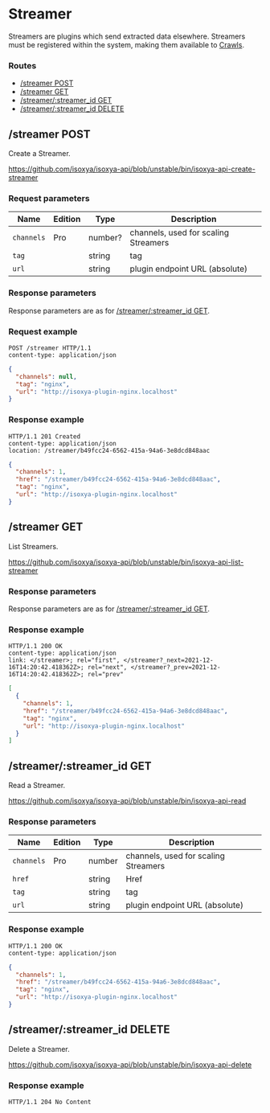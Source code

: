 # Streamer

Streamers are plugins which send extracted data elsewhere. Streamers must be registered within the system, making them available to [Crawls](Crawl.md).

### Routes

- [/streamer POST](#streamer-post)
- [/streamer GET](#streamer-get)
- [/streamer/:streamer_id GET](#streamerstreamer_id-get)
- [/streamer/:streamer_id DELETE](#streamerstreamer_id-delete)


## /streamer POST

Create a Streamer.

https://github.com/isoxya/isoxya-api/blob/unstable/bin/isoxya-api-create-streamer  

### Request parameters

| Name       | Edition | Type    | Description                          |
|------------|---------|---------|--------------------------------------|
| `channels` | Pro     | number? | channels, used for scaling Streamers |
| `tag`      |         | string  | tag                                  |
| `url`      |         | string  | plugin endpoint URL (absolute)       |

### Response parameters

Response parameters are as for [/streamer/:streamer_id GET](#streamerstreamer_id-get).

### Request example

```http
POST /streamer HTTP/1.1
content-type: application/json
```

```json
{
  "channels": null,
  "tag": "nginx",
  "url": "http://isoxya-plugin-nginx.localhost"
}
```

### Response example

```http
HTTP/1.1 201 Created
content-type: application/json
location: /streamer/b49fcc24-6562-415a-94a6-3e8dcd848aac
```

```json
{
  "channels": 1,
  "href": "/streamer/b49fcc24-6562-415a-94a6-3e8dcd848aac",
  "tag": "nginx",
  "url": "http://isoxya-plugin-nginx.localhost"
}
```


## /streamer GET

List Streamers.

https://github.com/isoxya/isoxya-api/blob/unstable/bin/isoxya-api-list-streamer  

### Response parameters

Response parameters are as for [/streamer/:streamer_id GET](#streamerstreamer_id-get).

### Response example

```http
HTTP/1.1 200 OK
content-type: application/json
link: </streamer>; rel="first", </streamer?_next=2021-12-16T14:20:42.418362Z>; rel="next", </streamer?_prev=2021-12-16T14:20:42.418362Z>; rel="prev"
```

```json
[
  {
    "channels": 1,
    "href": "/streamer/b49fcc24-6562-415a-94a6-3e8dcd848aac",
    "tag": "nginx",
    "url": "http://isoxya-plugin-nginx.localhost"
  }
]
```


## /streamer/:streamer_id GET

Read a Streamer.

https://github.com/isoxya/isoxya-api/blob/unstable/bin/isoxya-api-read  

### Response parameters

| Name       | Edition | Type   | Description                          |
|------------|---------|--------|--------------------------------------|
| `channels` | Pro     | number | channels, used for scaling Streamers |
| `href`     |         | string | Href                                 |
| `tag`      |         | string | tag                                  |
| `url`      |         | string | plugin endpoint URL (absolute)       |

### Response example

```http
HTTP/1.1 200 OK
content-type: application/json
```

```json
{
  "channels": 1,
  "href": "/streamer/b49fcc24-6562-415a-94a6-3e8dcd848aac",
  "tag": "nginx",
  "url": "http://isoxya-plugin-nginx.localhost"
}
```


## /streamer/:streamer_id DELETE

Delete a Streamer.

https://github.com/isoxya/isoxya-api/blob/unstable/bin/isoxya-api-delete  

### Response example

```http
HTTP/1.1 204 No Content
```
